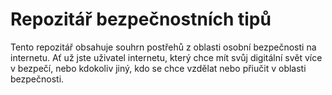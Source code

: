 # Repozitář bezpečnostních tipů
Tento repozitář obsahuje souhrn postřehů z oblasti osobní bezpečnosti na internetu. Ať už jste uživatel internetu, který chce mít svůj digitální svět více v bezpečí, nebo kdokoliv jiný, kdo se chce vzdělat nebo přiučit v oblasti bezpečnosti.
